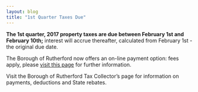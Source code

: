 ```yaml
---
layout: blog
title: "1st Quarter Taxes Due"
---
```


**The 1st quarter, 2017 property taxes are due between February 1st and February 10th;** interest will accrue thereafter, calculated from February 1st - the original due date. 

The Borough of Rutherford now offers an on-line payment option: fees apply, please [visit this page](https://www.cit-e.net/rutherford-nj/cit-e-access/TaxBill_Std/?TID=167&TPID=15571) for further information. 

Visit the Borough of Rutherford Tax Collector’s page for information on payments, deductions and State rebates.
